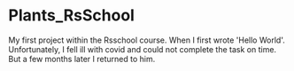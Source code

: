 # Plants_RsSchool
My first project within the Rsschool course. When I first wrote 'Hello World'. 
Unfortunately, I fell ill with covid and could not complete the task on time. 
But a few months later I returned to him.
